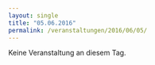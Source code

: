 ```yaml
---
layout: single
title: "05.06.2016"
permalink: /veranstaltungen/2016/06/05/
---
```


Keine Veranstaltung an diesem Tag.
